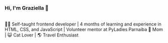 ### Hi, I'm Graziella 👋
<br/>
👩‍💻 Self-taught frontend developer | 4 months of learning and experience in HTML, CSS, and JavaScript | Volunteer mentor at PyLadies Parnaiba
🤍  Mom | 😺 Cat Lover | 🌎 Travel Enthusiast 
